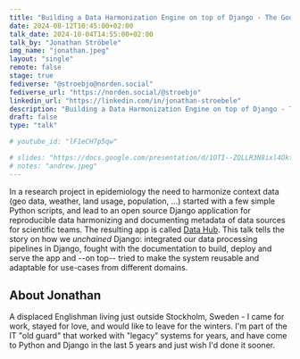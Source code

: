 ```yaml
---
title: "Building a Data Harmonization Engine on top of Django - The Good, the Bad, and the Ugly"
date: 2024-08-12T10:45:00+02:00
talk_date: 2024-10-04T14:55:00+02:00
talk_by: "Jonathan Ströbele"
img_name: "jonathan.jpeg"
layout: "single"
remote: false
stage: true
fediverse: "@stroebjo@norden.social"
fediverse_url: "https://norden.social/@stroebjo"
linkedin_url: "https://linkedin.com/in/jonathan-stroebele"
description: "Building a Data Harmonization Engine on top of Django - The Good, the Bad, and the Ugly"
draft: false
type: "talk"

# youtube_id: "lF1eCH7p5qw"

# slides: "https://docs.google.com/presentation/d/1OTI--ZQLLR3N8ixl4OktEwbXfiau_0BNXicl_3j5uYc/edit?usp=sharing"
# notes: "andrew.jpeg"
---
```



In a research project in epidemiology the need to harmonize context data (geo data, weather, land usage, population, …) started with a few simple Python scripts, and lead to an open source Django application for reproducible data harmonizing and documenting metadata of data sources for scientific teams. The resulting app is called [Data Hub](https://datasnack.org/). This talk tells the story on how we *unchained* Django: integrated our data processing pipelines in Django, fought with the documentation to build, deploy and serve the app and --on top-- tried to make the system reusable and adaptable for use-cases from different domains.

## About Jonathan

A displaced Englishman living just outside Stockholm, Sweden - I came for work, stayed for love, and would like to leave for the winters. I'm part of the IT "old guard" that worked with "legacy" systems for years, and have come to Python and Django in the last 5 years and just wish I'd done it sooner. 


